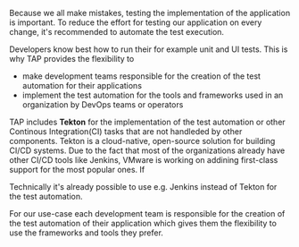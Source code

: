 Because we all make mistakes, testing the implementation of the application is important. 
To reduce the effort for testing our application on every change, it's recommended to automate the test execution.

Developers know best how to run their for example unit and UI tests. 
This is why TAP provides the flexibility to
- make development teams responsible for the creation of the test automation for their applications 
- implement the test automation for the tools and frameworks used in an organization by DevOps teams or operators

TAP includes **Tekton** for the implementation of the test automation or other Continous Integration(CI) tasks that are not handleded by other components. Tekton is a cloud-native, open-source solution for building CI/CD systems. 
Due to the fact that most of the organizations already have other CI/CD tools like Jenkins, VMware is working on addining first-class support for the most popular ones. If 

 Technically it's already possible to use e.g. Jenkins instead of Tekton for the test automation.

For our use-case each development team is responsible for the creation of the test automation of their application which gives them the flexibility to use the frameworks and tools they prefer. 